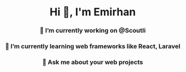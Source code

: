 <h1 align="center">Hi 👋, I'm Emirhan</h1>


<h3 align="center">🔭 I’m currently working on @Scoutli</h3>
<h3 align="center">🌱 I’m currently learning web frameworks like React, Laravel</h3>
<h3 align="center">💬 Ask me about your web projects</h3>
